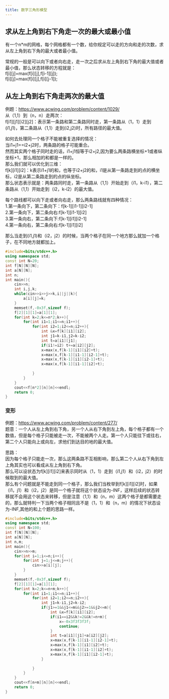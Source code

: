 ```yaml
---
title: 数字三角形模型
---
```


## 求从左上角到右下角走一次的最大或最小值

有一个n*m的网格，每个网格都有一个数，给你规定可以走的方向和走的次数，求从左上角到右下角的最大或者最小值。  


常规的一般是可以向下或者向右走，走一次之后求从左上角到右下角的最大值或者最小值，那么状态转移的方程就是：  
f[i][j]=max(f[i][j],f[i-1][j]);  
f[i][j]=max(f[i][j],f[i][j-1]);  

## 从左上角到右下角走两次的最大值
例题：https://www.acwing.com/problem/content/1029/  
从（1,1）到（n，n）走两次：  
f[i1][j1][i2][j2]：表示第一条路和第二条路同时走，第一条路从（1，1）走到(i1,j1)，第二条路从（1,1）走到(i2,j2)时，所有路径的最大值。  

如何去处理同一个格子不能被重复选择的情况：  
当i1+j1==i2+j2时，两条路的格子可能重合。  
然而其实两个格子同时走的话，i1+j1恒等于i2+j2,因为要么两条路横坐标+1或者纵坐标+1，那么相加的和都是一样的。  
那么我们就可以优化到三维：  
f[k][i1][i2]：k表示i1+j1的和，也等于i2+j2的和，i1是从第一条路走到的点的横坐标，i2是从第二条路走到的点的纵坐标。  
那么状态表示就是：两条路同时走，第一条路从（1,1）开始走到（i1，k-i1），第二条路从（1,1）开始走到（i2，k-i2）的最大值。  


每个路线都可以向下走或者向右走，那么两条路线就有四种情况：  
1.第一条向下，第二条向下：f[k-1][i1-1][i2-1]  
2.第一条向下，第二条向右:f[k-1][i1-1][i2]  
3.第一条向右，第二条向下:f[k-1][i1][i2-1]  
4.第一条向右，第二条向右:f[k-1][i1][i2]  

那么当走到(i1,j1)和（i2，j2）的时候，当两个格子在同一个地方那么就加一个格子，在不同地方就都加上。  

```cpp
#include<bits/stdc++.h>
using namespace std;
const int N=20;
int f[N][N][N];
int a[N][N];
int n;
int main(){
	cin>>n;
	int i,j,k;
	while(cin>>i>>j>>k,i||j||k){
		a[i][j]=k;
	}
	memset(f,-0x3f,sizeof f);
	f[2][1][1]=a[1][1];
	for(int k=2;k<=n*2;k++){
		for(int i1=1;i1<=n;i1++){
			for(int i2=1;i2<=n;i2++){
				int &x=f[k][i1][i2];
				int j1=k-i1,j2=k-i2;
				int t=a[i1][j1];
				if(i1!=i2) t+=a[i2][j2];
				x=max(x,f[k-1][i1][i2]+t);
				x=max(x,f[k-1][i1-1][i2-1]+t);
				x=max(x,f[k-1][i1][i2-1]+t);
				x=max(x,f[k-1][i1-1][i2]+t);
				
			}
		}
	}
	cout<<f[n*2][n][n]<<endl;
	return 0;
}
```

### 变形
例题：https://www.acwing.com/problem/content/277/  
题意：一个人从左上角到右下角，另一个人从右下角到左上角，每个格子都有一个数值，但是每个格子只能被走一次，不能被两个人走。第一个人只能往下或往右，第二个人只能向上或向左，求他们到达目的地的最大值。  

思路：  
因为每个格子只能走一次，那么这两条路不互相影响，那么第二个人从右下角到左上角其实也可以看成从左上角到右下角。  
那么可以设状态为f[k][i1][i2]来表示同时从（1，1）走到（i1,j1）和（i2，j2）的时候取到的最大值。  
那么有个问题就是不能走到同一个格子，那么我们当枚举到f[k][i1][i2]时，如果（i1，j1）和（i2，j2）是同一个格子就将这个状态设为-INF，这样后续的状态转移就不会用这个状态来转移，但是注意（1,1）和（n，m）这两个格子是都需要走的，那么就特判一下当两个格子相同且不是（1，1）和（n，m）的情况下状态设为-INF,其他的和上个题的思路一样。  

```cpp
#include<bits/stdc++.h>
using namespace std;
const int N=100;
int f[N][N][N];
int a[N][N];
int n,m;
int main(){
	cin>>n>>m;
	for(int i=1;i<=n;i++){
		for(int j=1;j<=m;j++){
			cin>>a[i][j];
		}
	}
	memset(f,-0x3f,sizeof f);
	f[2][1][1]=a[1][1];
	for(int k=2;k<=n+m;k++){
		for(int i1=1;i1<=n;i1++){
			for(int i2=1;i2<=n;i2++){
				int j1=k-i1,j2=k-i2;
				if(j1>=1&&j1<=m&&j2>=1&&j2<=m){
					int &x=f[k][i1][i2];
					if(i1==i2&&k!=2&&k!=n+m){
						x=-0x3f3f3f3f;
						continue;
					}
					int t=a[i1][j1]+a[i2][j2];
					x=max(x,f[k-1][i1-1][i2-1]+t);
					x=max(x,f[k-1][i1][i2]+t);
					x=max(x,f[k-1][i1-1][i2]+t);
					x=max(x,f[k-1][i1][i2-1]+t);
				}
				
			}
		}
	}
	cout<<f[n+m][n][n]<<endl;
	return 0;
}

```